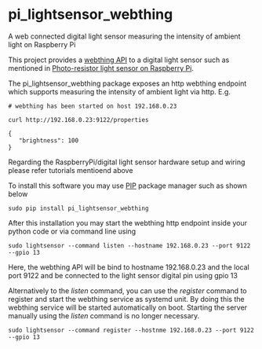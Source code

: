 # pi_lightsensor_webthing
A web connected digital light sensor measuring the intensity of ambient light on Raspberry Pi

This project provides a [webthing API](https://iot.mozilla.org/wot/) to a digital light sensor such as mentioned in [Photo-resistor light sensor on Raspberry Pi](https://www.freva.com/2019/06/12/light-sensor-on-raspberry-pi/).  

The pi_lightsensor_webthing package exposes an http webthing endpoint which supports measuring the intensity of ambient light via http. E.g. 
```
# webthing has been started on host 192.168.0.23

curl http://192.168.0.23:9122/properties 

{
   "brightness": 100
}
```

Regarding the RaspberryPi/digital light sensor hardware setup and wiring please refer tutorials mentioend above

To install this software you may use [PIP](https://realpython.com/what-is-pip/) package manager such as shown below
```
sudo pip install pi_lightsensor_webthing
```

After this installation you may start the webthing http endpoint inside your python code or via command line using
```
sudo lightsensor --command listen --hostname 192.168.0.23 --port 9122 --gpio 13
```
Here, the webthing API will be bind to hostname 192.168.0.23 and the local port 9122 and be connected to the light sensor digital pin using gpio 13

Alternatively to the *listen* command, you can use the *register* command to register and start the webthing service as systemd unit. 
By doing this the webthing service will be started automatically on boot. Starting the server manually using the *listen* command is no longer necessary. 
```
sudo lightsensor --command register --hostnme 192.168.0.23 --port 9122 --gpio 13
```  

